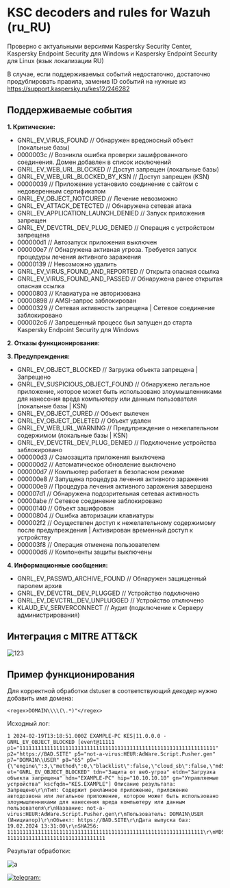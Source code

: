 # KSC decoders and rules for Wazuh (ru_RU)

Проверно с актуальными версиями Kaspersky Security Center, Kaspersky Endpoint Security для Windows и Kaspersky Endpoint Security для Linux (язык локализации RU)

В случае, если поддерживаемых событий недостаточно, достаточно продублировать правила, заменив ID событий на нужные из https://support.kaspersky.ru/kes12/246282

## Поддерживаемые события

**1. Критические:**

   - GNRL_EV_VIRUS_FOUND // Обнаружен вредоносный объект (локальные базы)
   - 0000003c // Возникла ошибка проверки зашифрованного соединения. Домен добавлен в список исключений
   - GNRL_EV_WEB_URL_BLOCKED // Доступ запрещен (локальные базы)
   - GNRL_EV_WEB_URL_BLOCKED_BY_KSN // Доступ запрещен (KSN)
   - 00000039 // Приложение установило соединение с сайтом с недоверенным сертификатом
   - GNRL_EV_OBJECT_NOTCURED // Лечение невозможно
   - GNRL_EV_ATTACK_DETECTED // Обнаружена сетевая атака
   - GNRL_EV_APPLICATION_LAUNCH_DENIED // Запуск приложения запрещен
   - GNRL_EV_DEVCTRL_DEV_PLUG_DENIED // Операция с устройством запрещена
   - 000000d1 // Автозапуск приложения выключен
   - 000000e7 // Обнаружена активная угроза. Требуется запуск процедуры лечения активного заражения
   - 00000139 // Невозможно удалить
   - GNRL_EV_VIRUS_FOUND_AND_REPORTED // Открыта опасная ссылка
   - GNRL_EV_VIRUS_FOUND_AND_PASSED // Обнаружена ранее открытая опасная ссылка
   - 00000803 // Клавиатура не авторизована
   - 00000898 // AMSI-запрос заблокирован
   - 00000329 // Сетевая активность запрещена | Сетевое соединение заблокировано 
   - 000002c6 // Запрещенный процесс был запущен до старта Kaspersky Endpoint Security для Windows

**2. Отказы функционирования:**

**3. Предупреждения:**

   - GNRL_EV_OBJECT_BLOCKED // Загрузка объекта запрещена | Запрещено
   - GNRL_EV_SUSPICIOUS_OBJECT_FOUND // Обнаружено легальное приложение, которое может быть использовано злоумышленниками для нанесения вреда компьютеру или данным пользователя (локальные базы | KSN)
   - GNRL_EV_OBJECT_CURED // Объект вылечен
   - GNRL_EV_OBJECT_DELETED // Объект удален
   - GNRL_EV_WEB_URL_WARNING // Предупреждение о нежелательном содержимом (локальные базы | KSN)
   - GNRL_EV_DEVCTRL_DEV_PLUG_DENIED // Подключение устройства заблокировано
   - 000000d3 // Самозащита приложения выключена
   - 000000d2 // Автоматическое обновление выключено
   - 000000d7 // Компьютер работает в безопасном режиме
   - 000000e8 // Запущена процедура лечения активного заражения
   - 000000e9 // Процедура лечения активного заражения завершена
   - 000007d1 // Обнаружена подозрительная сетевая активность
   - 00000abe // Сетевое соединение заблокировано
   - 00000140 // Объект зашифрован
   - 00000804 // Ошибка авторизации клавиатуры
   - 000002f2 // Осуществлен доступ к нежелательному содержимому после предупреждения | Активирован временный доступ к устройству
   - 000003f8 // Операция отменена пользователем
   - 000000d6 // Компоненты защиты выключены

**4. Информационные сообщения:**
     
   - GNRL_EV_PASSWD_ARCHIVE_FOUND // Обнаружен защищенный паролем архив
   - GNRL_EV_DEVCTRL_DEV_PLUGGED // Устройство подключено
   - GNRL_EV_DEVCTRL_DEV_UNPLUGGED // Устройство отключено
   - KLAUD_EV_SERVERCONNECT // Аудит (подключение к Серверу администрирования)

## Интеграция с MITRE ATT&CK
![123](https://github.com/tread-lightly/KSC_decoders_and_rules_for_Wazuh_ru_RU/assets/125260132/dd3dae2f-edee-4d4b-a16c-184ab91edd6d)

## Пример функционирования
Для корректной обработки dstuser в соответствующий декодер нужно добавить имя домена:

```<regex>DOMAIN\\\\(\.*)"</regex>```

Исходный лог:

```
1 2024-02-19T13:18:51.000Z EXAMPLE-PC KES|11.0.0.0 - GNRL_EV_OBJECT_BLOCKED [event@11111 p1="1111111111111111111111111111111111111111111111111111111111111111" p2="https://BAD.SITE" p5="not-a-virus:HEUR:AdWare.Script.Pusher.gen" p7="DOMAIN\\USER" p8="65" p9="{\"engine\":3,\"method\":0,\"blacklist\":false,\"cloud_sb\":false,\"md5\":\"11111111111111111111111111111111\"}" et="GNRL_EV_OBJECT_BLOCKED" tdn="Защита от веб-угроз" etdn="Загрузка объекта запрещена" hdn="EXAMPLE-PC" hip="10.10.10.10" gn="Управляемые устройства" kscfqdn="KES.EXAMPLE"] ﻿Описание результата: Запрещено\r\nТип: Содержит рекламное приложение, приложение автодозвона или легальное приложение, которое может быть использовано злоумышленниками для нанесения вреда компьютеру или данным пользователя\r\nНазвание: not-a-virus:HEUR:AdWare.Script.Pusher.gen\r\nПользователь: DOMAIN\USER (Инициатор)\r\nОбъект: https://BAD.SITE\r\nДата выпуска баз: 19.02.2024 13:31:00\r\nSHA256: 1111111111111111111111111111111111111111111111111111111111111111\r\nMD5: 11111111111111111111111111111111
```
Результат обработки:

![a](https://github.com/tread-lightly/KSC_decoders_and_rules_for_Wazuh_ru_RU/assets/125260132/797b7f4d-6b73-4073-8b6c-d9ab54ad5c71)

[![telegram:](https://img.shields.io/badge/Telegram-@wladimirwakhrushew-blue)](https://t.me/wladimirwakhrushew)

